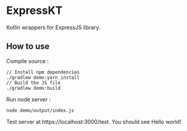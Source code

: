 # ExpressKT

Kotlin wrappers for ExpressJS library.

## How to use

Compile source :

```
// Install npm dependencies
./gradlew demo:yarn_install
// Build the JS file
./gradlew demo:build
```

Run node server :
```
node demo/output/index.js
```

Test server at https://localhost:3000/test.
You should see Hello world!